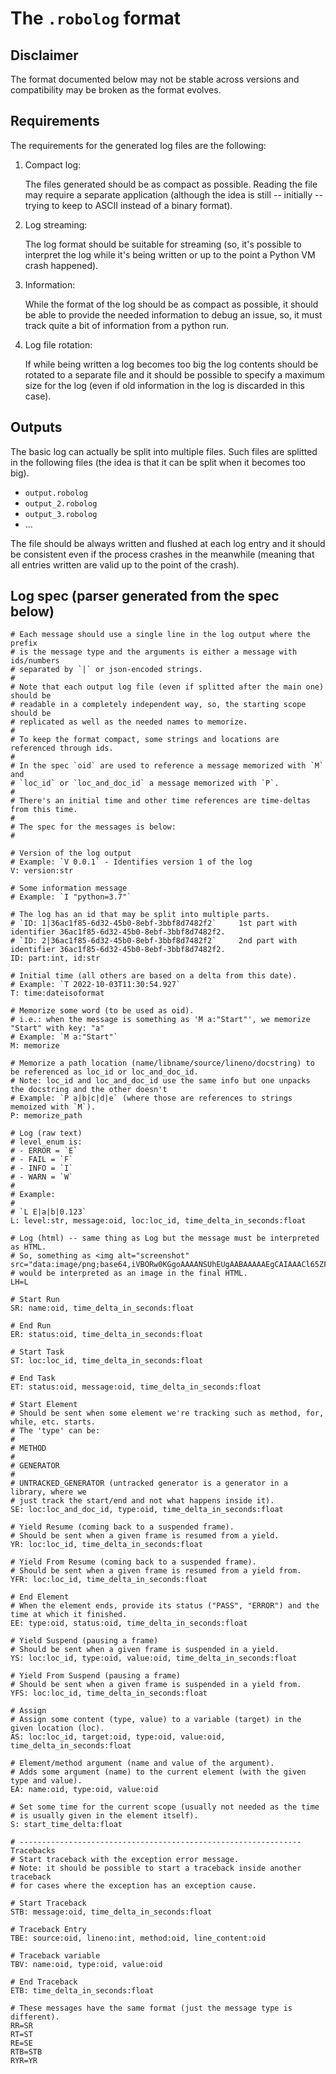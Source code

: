 # The `.robolog` format

## Disclaimer

The format documented below may not be stable across versions and compatibility
may be broken as the format evolves.

## Requirements

The requirements for the generated log files are the following:

1. Compact log:

    The files generated should be as compact as possible. Reading the file
    may require a separate application (although the idea is still -- initially
    -- trying to keep to ASCII instead of a binary format).

2. Log streaming:

    The log format should be suitable for streaming (so, it's possible to
    interpret the log while it's being written or up to the point a 
    Python VM crash happened).

3. Information:

    While the format of the log should be as compact as possible, it should 
    be able to provide the needed information to debug an issue, so,
    it must track quite a bit of information from a python run.

4. Log file rotation:

    If while being written a log becomes too big the log contents should be
    rotated to a separate file and it should be possible to specify a maximum
    size for the log (even if old information in the log is discarded in this
    case).


## Outputs

The basic log can actually be split into multiple files.
Such files are splitted in the following files (the idea is that it can be split when it becomes too big).

- `output.robolog`
- `output_2.robolog`
- `output_3.robolog`
- ...

The file should be always written and flushed at each log entry and it should be consistent even if the process crashes in the meanwhile (meaning that all entries written are valid up to the point of the crash).


## Log spec (parser generated from the spec below)


    # Each message should use a single line in the log output where the prefix
    # is the message type and the arguments is either a message with ids/numbers
    # separated by `|` or json-encoded strings.
    #
    # Note that each output log file (even if splitted after the main one) should be
    # readable in a completely independent way, so, the starting scope should be
    # replicated as well as the needed names to memorize.
    #
    # To keep the format compact, some strings and locations are referenced through ids. 
    # 
    # In the spec `oid` are used to reference a message memorized with `M` and 
    # `loc_id` or `loc_and_doc_id` a message memorized with `P`.
    #
    # There's an initial time and other time references are time-deltas from this time.
    #
    # The spec for the messages is below:
    #
    
    # Version of the log output
    # Example: `V 0.0.1` - Identifies version 1 of the log
    V: version:str
    
    # Some information message
    # Example: `I "python=3.7"`
    
    # The log has an id that may be split into multiple parts.
    # `ID: 1|36ac1f85-6d32-45b0-8ebf-3bbf8d7482f2`     1st part with identifier 36ac1f85-6d32-45b0-8ebf-3bbf8d7482f2.
    # `ID: 2|36ac1f85-6d32-45b0-8ebf-3bbf8d7482f2`     2nd part with identifier 36ac1f85-6d32-45b0-8ebf-3bbf8d7482f2.
    ID: part:int, id:str
    
    # Initial time (all others are based on a delta from this date).
    # Example: `T 2022-10-03T11:30:54.927`
    T: time:dateisoformat
    
    # Memorize some word (to be used as oid).
    # i.e.: when the message is something as 'M a:"Start"', we memorize "Start" with key: "a"
    # Example: `M a:"Start"`
    M: memorize
    
    # Memorize a path location (name/libname/source/lineno/docstring) to be referenced as loc_id or loc_and_doc_id.
    # Note: loc_id and loc_and_doc_id use the same info but one unpacks the docstring and the other doesn't
    # Example: `P a|b|c|d|e` (where those are references to strings memoized with `M`).
    P: memorize_path
    
    # Log (raw text)
    # level_enum is:
    # - ERROR = `E`
    # - FAIL = `F`
    # - INFO = `I`
    # - WARN = `W`
    #
    # Example:
    #
    # `L E|a|b|0.123`
    L: level:str, message:oid, loc:loc_id, time_delta_in_seconds:float
    
    # Log (html) -- same thing as Log but the message must be interpreted as HTML.
    # So, something as <img alt="screenshot" src="data:image/png;base64,iVBORw0KGgoAAAANSUhEUgAABAAAAAEgCAIAAACl65ZFAAEAAElEQVR4nOz9d7R..."/>
    # would be interpreted as an image in the final HTML. 
    LH=L
    
    # Start Run
    SR: name:oid, time_delta_in_seconds:float
    
    # End Run
    ER: status:oid, time_delta_in_seconds:float
    
    # Start Task
    ST: loc:loc_id, time_delta_in_seconds:float
    
    # End Task
    ET: status:oid, message:oid, time_delta_in_seconds:float
    
    # Start Element 
    # Should be sent when some element we're tracking such as method, for, while, etc. starts.
    # The 'type' can be:
    #
    # METHOD
    #
    # GENERATOR
    #
    # UNTRACKED_GENERATOR (untracked generator is a generator in a library, where we
    # just track the start/end and not what happens inside it).
    SE: loc:loc_and_doc_id, type:oid, time_delta_in_seconds:float
    
    # Yield Resume (coming back to a suspended frame).
    # Should be sent when a given frame is resumed from a yield.
    YR: loc:loc_id, time_delta_in_seconds:float
    
    # Yield From Resume (coming back to a suspended frame).
    # Should be sent when a given frame is resumed from a yield from.
    YFR: loc:loc_id, time_delta_in_seconds:float
    
    # End Element
    # When the element ends, provide its status ("PASS", "ERROR") and the time at which it finished.
    EE: type:oid, status:oid, time_delta_in_seconds:float
    
    # Yield Suspend (pausing a frame)
    # Should be sent when a given frame is suspended in a yield.
    YS: loc:loc_id, type:oid, value:oid, time_delta_in_seconds:float
    
    # Yield From Suspend (pausing a frame)
    # Should be sent when a given frame is suspended in a yield from.
    YFS: loc:loc_id, time_delta_in_seconds:float
    
    # Assign
    # Assign some content (type, value) to a variable (target) in the given location (loc). 
    AS: loc:loc_id, target:oid, type:oid, value:oid, time_delta_in_seconds:float
    
    # Element/method argument (name and value of the argument).
    # Adds some argument (name) to the current element (with the given type and value).
    EA: name:oid, type:oid, value:oid
    
    # Set some time for the current scope (usually not needed as the time
    # is usually given in the element itself).
    S: start_time_delta:float
    
    # --------------------------------------------------------------- Tracebacks
    # Start traceback with the exception error message.
    # Note: it should be possible to start a traceback inside another traceback
    # for cases where the exception has an exception cause.
    
    # Start Traceback
    STB: message:oid, time_delta_in_seconds:float
    
    # Traceback Entry
    TBE: source:oid, lineno:int, method:oid, line_content:oid
    
    # Traceback variable
    TBV: name:oid, type:oid, value:oid
    
    # End Traceback
    ETB: time_delta_in_seconds:float
    
    # These messages have the same format (just the message type is different).
    RR=SR
    RT=ST
    RE=SE
    RTB=STB
    RYR=YR
